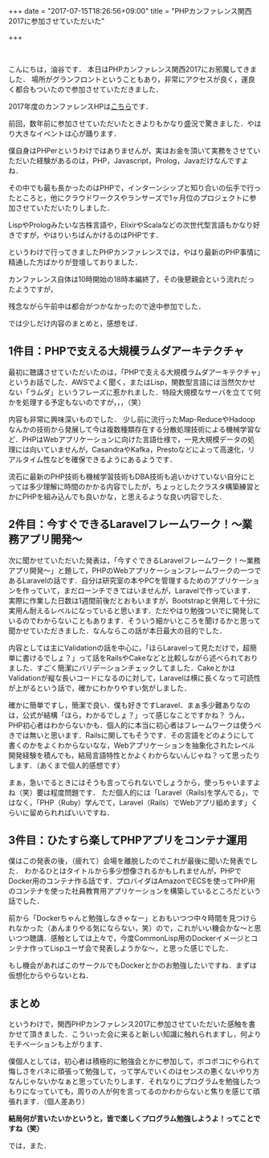 +++
date = "2017-07-15T18:26:56+09:00"
title = "PHPカンファレンス関西2017に参加させていただいた"

+++

<br />

こんにちは，油谷です．
本日はPHPカンファレンス関西2017にお邪魔してきました．
場所がグランフロントということもあり，非常にアクセスが良く，運良く都合もついたので参加させていただきました．

2017年度のカンファレンスHPは[こちら](https://2017.kphpug.jp/)です．

<!--more-->

前回，数年前に参加させていただいたときよりもかなり盛況で驚きました．やはり大きなイベントは心が踊ります．

僕自身はPHPerというわけではありませんが，実はお金を頂いて実務をさせていただいた経験があるのは，PHP，Javascript，Prolog，Javaだけなんですよね．

その中でも最も長かったのはPHPで，インターンシップと知り合いの伝手で行ったところと，他にクラウドワークスやランサーズで1ヶ月位のプロジェクトに参加させていただいたりしました．

LispやPrologみたいな古株言語や，ElixirやScalaなどの次世代型言語もかなり好きですが，やはりいちばんかけるのはPHPです．

というわけで行ってきましたPHPカンファレンスでは，やはり最新のPHP事情に精通した方ばかりが登壇しておりました．

カンファレンス自体は10時開始の18時本編終了，その後懇親会という流れだったようですが，

残念ながら午前中は都合がつかなかったので途中参加でした．

では少しだけ内容のまとめと，感想をば．

## 1件目：PHPで支える大規模ラムダアーキテクチャ

最初に聴講させていただいたのは，「PHPで支える大規模ラムダアーキテクチャ」というお話でした．AWSでよく聞く，またはLisp，関数型言語には当然欠かせない「ラムダ」というフレーズに惹かれました．特段大規模なサーバを立てて何かを処理する予定もないのですが，，，（笑）

内容も非常に興味深いものでした．
少し前に流行ったMap-ReduceやHadoopなんかの技術から発展して今は複数種類存在する分散処理技術による機械学習など．PHPはWebアプリケーションに向けた言語仕様で，一見大規模データの処理には向いていませんが，CasandraやKafka，Prestoなどによって高速化，リアルタイム性などを確保できるようにあるようです．

流石に最新のPHP技術も機械学習技術もDBA技術も追いかけていない自分にとっては多少理解に時間のかかる内容でしたが，ちょっとしたクラスタ構築練習とかにPHPを組み込んでも良いかな，と思えるような良い内容でした．

## 2件目：今すぐできるLaravelフレームワーク！～業務アプリ開発～

次に聞かせていただいた発表は，「今すぐできるLaravelフレームワーク！～業務アプリ開発～」と題して，PHPのWebアプリケーションフレームワークの一つであるLaravelの話です．自分は研究室の本やPCを管理するためのアプリケーションを作っていて，まだローンチできてはいませんが，Laravelで作っています．実際に作業した日数は1週間前後だとおもいますが，Bootstrapと併用して十分に実用ん耐えるレベルになっていると思います．ただやはり勉強ついでに開発しているのでわからないこともあります．そういう細かいところを聞けるかと思って聞かせていただきました．なんならこの話が本日最大の目的でした．

内容としては主にValidationの話を中心に，「ほらLaravelって見ただけで，超簡単に書けるでしょ？」って話をRailsやCakeなどと比較しながら述べられておりました．すごく簡潔にバリデーションチェックしてました．CakeとかはValidationが縦な長いコードになるのに対して，Laravelは横に長くなって可読性が上がるという話で，確かにわかりやすい気がしました．

確かに簡単ですし，簡潔で良い．僕も好きですLaravel．まぁ多少難ありなのは，公式が結構「ほら，わかるでしょ？」って感じなことですかね？
うん，PHP初心者はわからないかも．個人的に本当に初心者はフレームワークは使うべきでは無いと思います．Railsに関してもそうです．その言語をどのようにして書くのかをよくわからないなな，Webアプリケーションを抽象化されたレベル開発経験を積んでも，結局言語特性とかよくわからないんじゃね？って思ったりします．（あくまで個人的感想です）

まぁ，急いでるときにはそうも言ってられないでしょうから，使っちゃいますよね（笑）要は程度問題です．
ただ個人的には「Laravel（Rails)を学んでる」，ではなく，「PHP（Ruby）学んでて，Laravel（Rails）でWebアプリ組めます」くらいに留められればいいですね．

## 3件目：ひたすら楽してPHPアプリをコンテナ運用

僕はこの発表の後，（疲れて）会場を離脱したのでこれが最後に聞いた発表でした．
わかるひとはタイトルから多少想像されるかもしれませんが，PHPでDocker用のコンテナ作る話です．プロバイダはAmazonでECSを使ってPHP用のコンテナを使った社員教育用アプリケーションを構築しているところだという話でした．

前から「Dockerちゃんと勉強しなきゃなー」とおもいつつ中々時間を見つけられなかった（あんまりやる気にならない，笑）ので，これがいい機会かな〜と思いつつ聴講．感触としては上々で，今度CommonLisp用のDockerイメージとコンテナ作ってLispユーザ会で発表しようかな〜，と思った感じでした．

もし機会があればこのサークルでもDockerとかのお勉強したいですね．まずは仮想化からやらないとね．

## まとめ

というわけで，関西PHPカンファレンス2017に参加させていただいた感触を書かせて頂きました．こういった会に来ると新しい知識に触れられますし，何よりモチベーションも上がります．

僕個人としては，初心者は積極的に勉強会とかに参加して，ボコボコにやられて悔しさをバネに頑張って勉強して，って学んでいくのはセンスの悪くないやり方なんじゃないかなぁと思っていたりします．それなりにプログラムを勉強したつもりになっていても，周りの人が何を言ってるのかわからないと焦りを感じて頑張れます．（個人差あり）

**結局何が言いたいかというと，皆で楽しくプログラム勉強しようよ！ってことですね（笑）**

では，また．